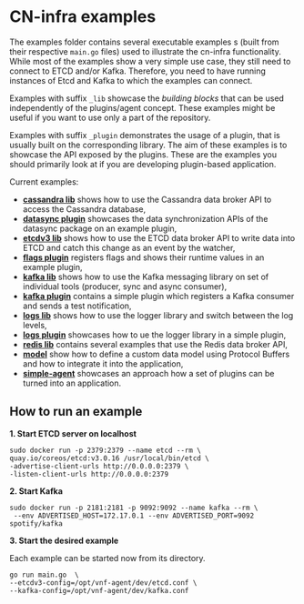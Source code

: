 # CN-infra examples

The examples folder contains several executable examples s (built from their 
respective `main.go` files) used to illustrate the cn-infra functionality. 
While most of the examples show a very simple use case, they still need to 
connect to ETCD and/or Kafka. Therefore, you need to have running instances
of Etcd and Kafka to which the examples can connect.

Examples with suffix `_lib` showcase the *building blocks* that can be
used independently of the plugins/agent concept. These examples might be useful
if you want to use only a part of the repository.

Examples with suffix `_plugin` demonstrates the usage of a plugin, that is usually
built on the corresponding library. The aim of these examples is to showcase
the API exposed by the plugins. These are the examples you should primarily look at
if you are developing plugin-based application.

Current examples:
* **[cassandra lib](cassandra_lib)** shows how to use the Cassandra data 
  broker API
  to access the Cassandra database,
* **[datasync plugin](datasync_plugin)** showcases the data synchronization 
  APIs of the datasync package on an example plugin,
* **[etcdv3 lib](etcdv3_lib)** shows how to use the ETCD data broker API 
  to write data into ETCD and catch this change as an event by the watcher,
* **[flags plugin](flags_plugin/main.go)** registers flags and shows their 
  runtime values in an example plugin,
* **[kafka lib](kafka_lib)** shows how to use the Kafka messaging library
  on set of individual tools (producer, sync and async consumer),
* **[kafka plugin](kafka_plugin/non_clustered/main.go)** contains a simple plugin which 
  registers a Kafka consumer and sends a test notification,
* **[logs lib](logs_lib)** shows how to use the logger library and switch 
  between the log levels,
* **[logs plugin](logs_plugin)** showcases how to ue the logger library in a 
  simple plugin,
* **[redis lib](redis_lib)** contains several examples that use the Redis data 
  broker API,
* **[model](model)** show how to define a custom data model using Protocol 
  Buffers and how to integrate it into the application,
* **[simple-agent](simple-agent)** showcases an approach how a set of plugins
  can be turned into an application.

## How to run an example

 **1. Start ETCD server on localhost**

  ```
  sudo docker run -p 2379:2379 --name etcd --rm \
  quay.io/coreos/etcd:v3.0.16 /usr/local/bin/etcd \
  -advertise-client-urls http://0.0.0.0:2379 \
  -listen-client-urls http://0.0.0.0:2379
  ```

 **2. Start Kafka**

 ```
 sudo docker run -p 2181:2181 -p 9092:9092 --name kafka --rm \
  --env ADVERTISED_HOST=172.17.0.1 --env ADVERTISED_PORT=9092 spotify/kafka
 ```

 **3. Start the desired example**

 Each example can be started now from its directory.
 ```
 go run main.go  \
 --etcdv3-config=/opt/vnf-agent/dev/etcd.conf \
 --kafka-config=/opt/vnf-agent/dev/kafka.conf
 ```
